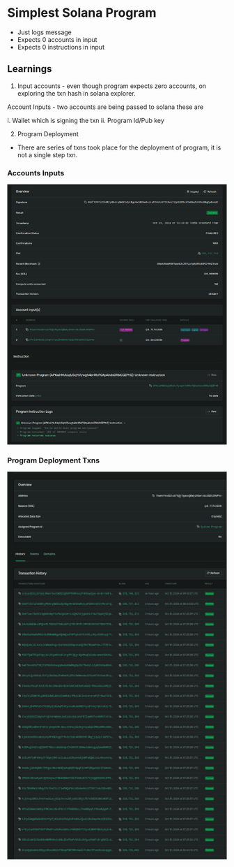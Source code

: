 # Simplest Solana Program

- Just logs message
- Expects 0 accounts in input
- Expects 0 instructions in input

## Learnings
1. Input accounts - even though program expects zero accounts, on exploring the txn hash in solana explorer.

Account Inputs - two accounts are being passed to solana these are

i. Wallet which is signing the txn
ii. Program Id/Pub key


2. Program Deployment

- There are series of txns took place for the deployment of program, it is not a single step txn.

### Accounts Inputs
![](./TxnScreenShot.png)

### Program Deployment Txns
![](./ProgDeploy.png)